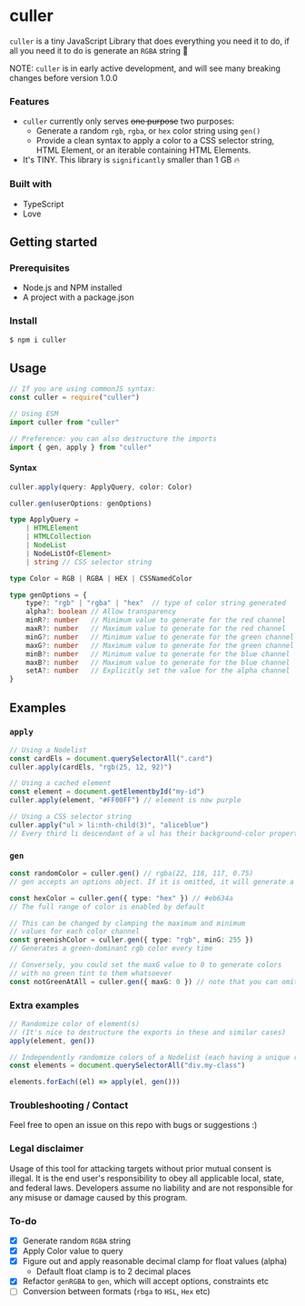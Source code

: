 # culler

`culler` is a tiny JavaScript Library that does everything you need it to do, if all you need it to do is generate an `RGBA` string 🎨

NOTE: `culler` is in early active development, and will see many breaking changes before version 1.0.0

### Features

- `culler` currently only serves ~~one purpose~~ two purposes:
  - Generate a random `rgb`, `rgba`, or `hex` color string using `gen()`
  - Provide a clean syntax to apply a color to a CSS selector string, HTML Element, or an iterable containing HTML Elements.
- It's TINY. This library is `significantly` smaller than 1 GB 🔥

### Built with

- TypeScript
- Love

## Getting started

### Prerequisites

- Node.js and NPM installed
- A project with a package.json

### Install

```bash
$ npm i culler
```

## Usage

```ts
// If you are using commonJS syntax:
const culler = require("culler")

// Using ESM
import culler from "culler"

// Preference: you can also destructure the imports
import { gen, apply } from "culler"
```

#### Syntax

```ts
culler.apply(query: ApplyQuery, color: Color)

culler.gen(userOptions: genOptions)

type ApplyQuery =
	| HTMLElement
	| HTMLCollection
	| NodeList
	| NodeListOf<Element>
	| string // CSS selector string

type Color = RGB | RGBA | HEX | CSSNamedColor

type genOptions = {
	type?: "rgb" | "rgba" | "hex"  // type of color string generated   - default: rgba
	alpha?: boolean // Allow transparency                              - default: true
	minR?: number   // Minimum value to generate for the red channel   - default: 0
	maxR?: number   // Maximum value to generate for the red channel   - default: 255
	minG?: number	// Minimum value to generate for the green channel - default: 0
	maxG?: number	// Maximum value to generate for the green channel - default: 255
	minB?: number	// Minimum value to generate for the blue channel  - default: 0
	maxB?: number	// Maximum value to generate for the blue channel  - default: 255
	setA?: number   // Explicitly set the value for the alpha channel  - default: undefined
}

```

## Examples

### `apply`

```ts
// Using a Nodelist
const cardEls = document.querySelectorAll(".card")
culler.apply(cardEls, "rgb(25, 12, 92)")

// Using a cached element
const element = document.getElementbyId("my-id")
culler.apply(element, "#FF00FF") // element is now purple

// Using a CSS selector string
culler.apply("ul > li:nth-child(3)", "aliceblue")
// Every third li descendant of a ul has their background-color property set to aliceblue
```

### `gen`

```ts
const randomColor = culler.gen() // rgba(22, 118, 117, 0.75)
// gen accepts an options object. If it is omitted, it will generate a random rgba string

const hexColor = culler.gen({ type: "hex" }) // #eb634a
// The full range of color is enabled by default

// This can be changed by clamping the maximum and minimum
// values for each color channel
const greenishColor = culler.gen({ type: "rgb", minG: 255 })
// Generates a green-dominant rgb color every time

// Conversely, you could set the maxG value to 0 to generate colors
// with no green tint to them whatsoever
const notGreenAtAll = culler.gen({ maxG: 0 }) // note that you can omit type, which will default to rgba
```

### Extra examples

```ts
// Randomize color of element(s)
// (It's nice to destructure the exports in these and similar cases)
apply(element, gen())

// Independently randomize colors of a Nodelist (each having a unique random color)
const elements = document.querySelectorAll("div.my-class")

elements.forEach((el) => apply(el, gen()))
```

### Troubleshooting / Contact

Feel free to open an issue on this repo with bugs or suggestions :)

### Legal disclaimer

Usage of this tool for attacking targets without prior mutual consent is illegal. It is the end user's responsibility to obey all applicable local, state, and federal laws. Developers assume no liability and are not responsible for any misuse or damage caused by this program.

### To-do

- [x] Generate random `RGBA` string
- [x] Apply Color value to query
- [x] Figure out and apply reasonable decimal clamp for float values (alpha)
  - Default float clamp is to 2 decimal places
- [x] Refactor `genRGBA` to `gen`, which will accept options, constraints etc
- [ ] Conversion between formats (`rbga` to `HSL`, `Hex` etc)

